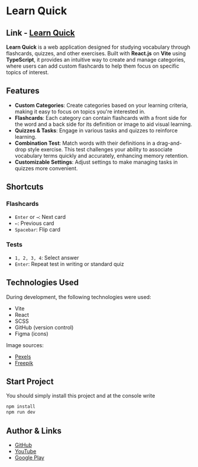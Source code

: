 # Learn Quick

## **Link** - [Learn Quick](https://learn-quick-mu.vercel.app/)

**Learn Quick** is a web application designed for studying vocabulary through flashcards, quizzes, and other exercises. Built with **React.js** on **Vite** using **TypeScript**, it provides an intuitive way to create and manage categories, where users can add custom flashcards to help them focus on specific topics of interest.

## Features

-  **Custom Categories**: Create categories based on your learning criteria, making it easy to focus on topics you're interested in.
-  **Flashcards**: Each category can contain flashcards with a front side for the word and a back side for its definition or image to aid visual learning.
-  **Quizzes & Tasks**: Engage in various tasks and quizzes to reinforce learning.
-  **Combination Test**: Match words with their definitions in a drag-and-drop style exercise. This test challenges your ability to associate vocabulary terms quickly and accurately, enhancing memory retention.
-  **Customizable Settings**: Adjust settings to make managing tasks in quizzes more convenient.

## Shortcuts

### Flashcards

-  `Enter` or `→`: Next card
-  `←`: Previous card
-  `Spacebar`: Flip card

### Tests

-  `1, 2, 3, 4`: Select answer
-  `Enter`: Repeat test in writing or standard quiz

## Technologies Used

During development, the following technologies were used:

-  Vite
-  React
-  SCSS
-  GitHub (version control)
-  Figma (icons)

Image sources:

-  [Pexels](https://www.pexels.com/)
-  [Freepik](https://www.freepik.com/)

## Start Project

You should simply install this project and at the console write

```bash
npm install
npm run dev
```

## Author & Links

-  [GitHub](https://github.com/Gafum)
-  [YouTube](https://www.youtube.com/@gafum)
-  [Google Play](https://play.google.com/store/apps/dev?id=5298640550031789087&gl=DE)
